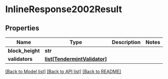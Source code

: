 # InlineResponse2002Result

## Properties
Name | Type | Description | Notes
------------ | ------------- | ------------- | -------------
**block_height** | **str** |  | 
**validators** | [**list[TendermintValidator]**](TendermintValidator.md) |  | 

[[Back to Model list]](../README.md#documentation-for-models) [[Back to API list]](../README.md#documentation-for-api-endpoints) [[Back to README]](../README.md)


